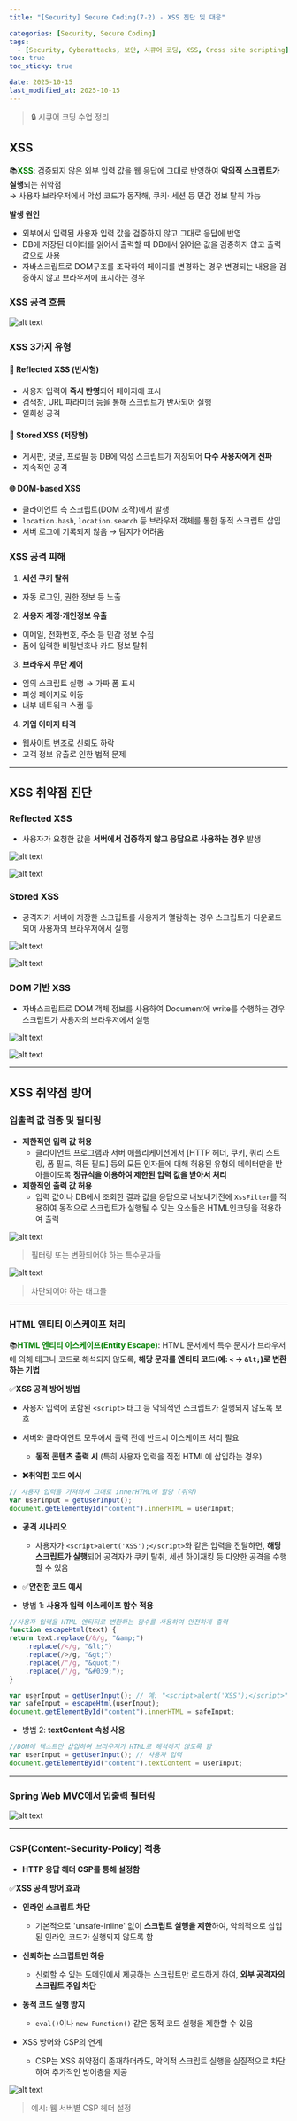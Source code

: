 ```yaml
---
title: "[Security] Secure Coding(7-2) - XSS 진단 및 대응"

categories: [Security, Secure Coding]
tags:
  - [Security, Cyberattacks, 보안, 시큐어 코딩, XSS, Cross site scripting]
toc: true
toc_sticky: true

date: 2025-10-15
last_modified_at: 2025-10-15
---
```

>🔒 시큐어 코딩 수업 정리

## XSS
📚**<span style="color: #008000">XSS</span>**: 검증되지 않은 외부 입력 값을 웹 응답에 그대로 반영하여 **악의적 스크립트가 실행**되는 취약점  
→ 사용자 브라우저에서 악성 코드가 동작해, 쿠키· 세션 등 민감 정보 탈취 가능

**발생 원인**  
* 외부에서 입력된 사용자 입력 값을 검증하지 않고 그대로 응답에 반영
* DB에 저장된 데이터를 읽어서 출력할 때 DB에서 읽어온 값을 검증하지 않고 출력 값으로 사용
* 자바스크립트로 DOM구조를 조작하여 페이지를 변경하는 경우 변경되는 내용을 검증하지 않고 브라우저에 표시하는 경우

### XSS 공격 흐름

![alt text](../assets/img/SC/XSSflow.png)

### XSS 3가지 유형

#### 🔄 Reflected XSS (반사형)
* 사용자 입력이 **즉시 반영**되어 페이지에 표시
* 검색창, URL 파라미터 등을 통해 스크립트가 반사되어 실행
* 일회성 공격

#### 💾 Stored XSS (저장형)
* 게시판, 댓글, 프로필 등 DB에 악성 스크립트가 저장되어 **다수 사용자에게 전파**
* 지속적인 공격

#### 🌐 DOM-based XSS
* 클라이언트 측 스크립트(DOM 조작)에서 발생
* `location.hash`, `location.search` 등 브라우저 객체를 통한 동적 스크립트 삽입
* 서버 로그에 기록되지 않음 → 탐지가 어려움

### XSS 공격 피해
1. **세션 쿠키 탈취**
* 자동 로그인, 권한 정보 등 노출

2. **사용자 계정·개인정보 유출**
* 이메일, 전화번호, 주소 등 민감 정보 수집
* 폼에 입력한 비밀번호나 카드 정보 탈취

3. **브라우저 무단 제어**
* 임의 스크립트 실행 → 가짜 폼 표시
* 피싱 페이지로 이동
* 내부 네트워크 스캔 등

4. **기업 이미지 타격**
* 웹사이트 변조로 신뢰도 하락
* 고객 정보 유출로 인한 법적 문제

---

## XSS 취약점 진단

### Reflected XSS
* 사용자가 요청한 값을 **서버에서 검증하지 않고 응답으로 사용하는 경우** 발생

![alt text](../assets/img/SC/ReflectedXSS.png)

![alt text](../assets/img/SC/ReflectedXSS1.png)

### Stored XSS
* 공격자가 서버에 저장한 스크립트를 사용자가 열람하는 경우 스크립트가 다운로드 되어 사용자의 브라우저에서 실행

![alt text](../assets/img/SC/StoredXSS.png)

![alt text](../assets/img/SC/StoredXSS1.png)

### DOM 기반 XSS
* 자바스크립트로 DOM 객체 정보를 사용하여 Document에 write를 수행하는 경우 스크립트가 사용자의 브라우저에서 실행

![alt text](../assets/img/SC/DOMXSS.png)

![alt text](../assets/img/SC/DOMXSS1.png)

---

## XSS 취약점 방어

### 입출력 값 검증 및 필터링
* **제한적인 입력 값 허용**
  * 클라이언트 프로그램과 서버 애플리케이션에서 [HTTP 헤더, 쿠키, 쿼리 스트링, 폼 필드, 히든 필드] 등의 모든 인자들에 대해 허용된 유형의 데이터만을 받아들이도록 **정규식을 이용하여 제한된 입력 값을 받아서 처리**
* **제한적인 출력 값 허용**
  * 입력 값이나 DB에서 조회한 결과 값을 응답으로 내보내기전에 `XssFilter`를 적용하여 동적으로 스크립트가 실행될 수 있는 요소들은 HTML인코딩을 적용하여 출력

![alt text](../assets/img/SC/filteringcontext.png)
> 필터링 또는 변환되어야 하는 특수문자들

![alt text](../assets/img/SC/bantag.png)
> 차단되어야 하는 태그들

---

### HTML 엔티티 이스케이프 처리
📚**<span style="color: #008000">HTML 엔티티 이스케이프(Entity Escape)</span>**: HTML 문서에서 특수 문자가 브라우저에 의해 태그나 코드로 해석되지 않도록, **해당 문자를 엔티티 코드(예: `<` → `&lt;`)로 변환하는 기법**

✅**XSS 공격 방어 방법**  
* 사용자 입력에 포함된 `<script>` 태그 등 악의적인 스크립트가 실행되지 않도록 보호
* 서버와 클라이언트 모두에서 출력 전에 반드시 이스케이프 처리 필요
  * **동적 콘텐츠 출력 시** (특히 사용자 입력을 직접 HTML에 삽입하는 경우)

* **❌취약한 코드 예시**

```javascript
// 사용자 입력을 가져와서 그대로 innerHTML에 할당 (취약)
var userInput = getUserInput();
document.getElementById("content").innerHTML = userInput;
```

* **공격 시나리오**
  * 사용자가 `<script>alert('XSS');</script>`와 같은 입력을 전달하면, **해당 스크립트가 실행**되어 공격자가 쿠키 탈취, 세션 하이재킹 등 다양한 공격을 수행할 수 있음

* ✅**안전한 코드 예시**
* 방법 1: **사용자 입력 이스케이프 함수 적용**

```javascript
//사용자 입력을 HTML 엔티티로 변환하는 함수를 사용하여 안전하게 출력
function escapeHtml(text) {
return text.replace(/&/g, "&amp;")
    .replace(/</g, "&lt;")
    .replace(/>/g, "&gt;")
    .replace(/"/g, "&quot;")
    .replace(/'/g, "&#039;");
}

var userInput = getUserInput(); // 예: "<script>alert('XSS');</script>"
var safeInput = escapeHtml(userInput);
document.getElementById("content").innerHTML = safeInput;
```

* 방법 2: **textContent 속성 사용**

```javascript
//DOM에 텍스트만 삽입하여 브라우저가 HTML로 해석하지 않도록 함
var userInput = getUserInput(); // 사용자 입력
document.getElementById("content").textContent = userInput;
```

---

### Spring Web MVC에서 입출력 필터링

![alt text](../assets/img/SC/SpringWebMVCfilter.png)

---

### CSP(Content-Security-Policy) 적용
* **HTTP 응답 헤더 CSP를 통해 설정함**

✅**XSS 공격 방어 효과**  
* **인라인 스크립트 차단**
  * 기본적으로 'unsafe-inline' 없이 **스크립트 실행을 제한**하여, 악의적으로 삽입된 인라인 코드가 실행되지 않도록 함

* **신뢰하는 스크립트만 허용**
  * 신뢰할 수 있는 도메인에서 제공하는 스크립트만 로드하게 하여, **외부 공격자의 스크립트 주입 차단**

* **동적 코드 실행 방지**
  * `eval()`이나 `new Function()` 같은 동적 코드 실행을 제한할 수 있음

* XSS 방어와 CSP의 연계
  * CSP는 XSS 취약점이 존재하더라도, 악의적 스크립트 실행을 실질적으로 차단하여 추가적인 방어층을 제공

![alt text](../assets/img/SC/defendXSS.png)
> 예시: 웹 서버별 CSP 헤더 설정 